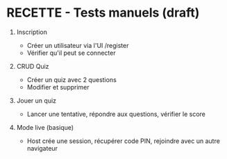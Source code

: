 # RECETTE - Tests manuels (draft)

1. Inscription
   - Créer un utilisateur via l'UI /register
   - Vérifier qu'il peut se connecter

2. CRUD Quiz
   - Créer un quiz avec 2 questions
   - Modifier et supprimer

3. Jouer un quiz
   - Lancer une tentative, répondre aux questions, vérifier le score

4. Mode live (basique)
   - Host crée une session, récupérer code PIN, rejoindre avec un autre navigateur
